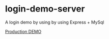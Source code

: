 # login-demo-server 

A login demo by using by using Express + MySql

[Production DEMO](https://login-demo-server.herokuapp.com)

